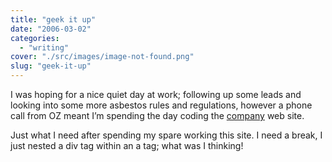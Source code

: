 ```yaml
---
title: "geek it up"
date: "2006-03-02"
categories: 
  - "writing"
cover: "./src/images/image-not-found.png"
slug: "geek-it-up"
---
```


I was hoping for a nice quiet day at work; following up some leads and looking into some more asbestos rules and regulations, however a phone call from OZ meant I’m spending the day coding the [company](http://www.oscarproducts.com) web site.

Just what I need after spending my spare working this site. I need a break, I just nested a div tag within an a tag; what was I thinking!
